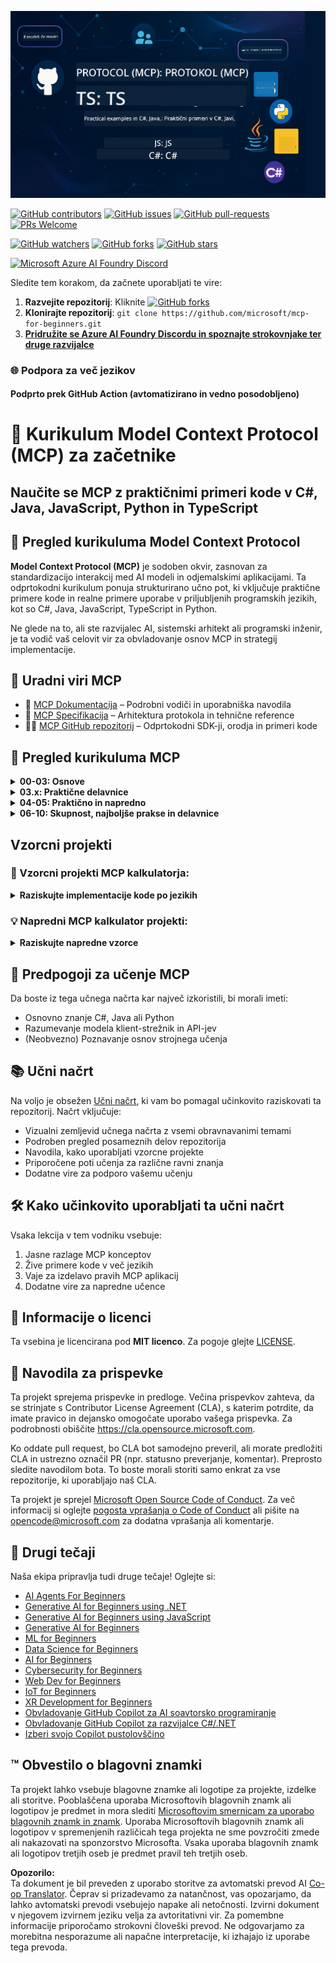 <!--
CO_OP_TRANSLATOR_METADATA:
{
  "original_hash": "af49e2a6fd462dde6f9ad952d5c8cc6e",
  "translation_date": "2025-06-21T14:09:38+00:00",
  "source_file": "README.md",
  "language_code": "sl"
}
-->
![MCP-for-beginners](../../translated_images/mcp-beginners.2ce2b317996369ff66c5b72e25eff9d4288ab2741fc70c0b4e523d1ae1e249fd.sl.png) 

[![GitHub contributors](https://img.shields.io/github/contributors/microsoft/mcp-for-beginners.svg)](https://GitHub.com/microsoft/mcp-for-beginners/graphs/contributors)
[![GitHub issues](https://img.shields.io/github/issues/microsoft/mcp-for-beginners.svg)](https://GitHub.com/microsoft/mcp-for-beginners/issues)
[![GitHub pull-requests](https://img.shields.io/github/issues-pr/microsoft/mcp-for-beginners.svg)](https://GitHub.com/microsoft/mcp-for-beginners/pulls)
[![PRs Welcome](https://img.shields.io/badge/PRs-welcome-brightgreen.svg?style=flat-square)](http://makeapullrequest.com)

[![GitHub watchers](https://img.shields.io/github/watchers/microsoft/mcp-for-beginners.svg?style=social&label=Watch)](https://GitHub.com/microsoft/mcp-for-beginners/watchers)
[![GitHub forks](https://img.shields.io/github/forks/microsoft/mcp-for-beginners.svg?style=social&label=Fork)](https://GitHub.com/microsoft/mcp-for-beginners/fork)
[![GitHub stars](https://img.shields.io/github/stars/microsoft/mcp-for-beginners?style=social&label=Star)](https://GitHub.com/microsoft/mcp-for-beginners/stargazers)


[![Microsoft Azure AI Foundry Discord](https://dcbadge.vercel.app/api/server/ByRwuEEgH4)](https://discord.com/invite/ByRwuEEgH4)


Sledite tem korakom, da začnete uporabljati te vire:
1. **Razvejite repozitorij**: Kliknite [![GitHub forks](https://img.shields.io/github/forks/microsoft/mcp-for-beginners.svg?style=social&label=Fork)](https://GitHub.com/microsoft/mcp-for-beginners/fork)
2. **Klonirajte repozitorij**:   `git clone https://github.com/microsoft/mcp-for-beginners.git`
3. [**Pridružite se Azure AI Foundry Discordu in spoznajte strokovnjake ter druge razvijalce**](https://discord.com/invite/ByRwuEEgH4)


### 🌐 Podpora za več jezikov

#### Podprto prek GitHub Action (avtomatizirano in vedno posodobljeno)

# 🚀 Kurikulum Model Context Protocol (MCP) za začetnike

## **Naučite se MCP z praktičnimi primeri kode v C#, Java, JavaScript, Python in TypeScript**

## 🧠 Pregled kurikuluma Model Context Protocol

**Model Context Protocol (MCP)** je sodoben okvir, zasnovan za standardizacijo interakcij med AI modeli in odjemalskimi aplikacijami. Ta odprtokodni kurikulum ponuja strukturirano učno pot, ki vključuje praktične primere kode in realne primere uporabe v priljubljenih programskih jezikih, kot so C#, Java, JavaScript, TypeScript in Python.

Ne glede na to, ali ste razvijalec AI, sistemski arhitekt ali programski inženir, je ta vodič vaš celovit vir za obvladovanje osnov MCP in strategij implementacije.

## 🔗 Uradni viri MCP

- 📘 [MCP Dokumentacija](https://modelcontextprotocol.io/) – Podrobni vodiči in uporabniška navodila  
- 📜 [MCP Specifikacija](https://spec.modelcontextprotocol.io/) – Arhitektura protokola in tehnične reference  
- 🧑‍💻 [MCP GitHub repozitorij](https://github.com/modelcontextprotocol) – Odprtokodni SDK-ji, orodja in primeri kode  

## 🧭 Pregled kurikuluma MCP

<details>
  <summary><strong>00-03: Osnove</strong></summary>

- **00. Uvod v MCP**  
  Pregled Model Context Protocol in njegov pomen v AI procesih. [Preberi več](./00-Introduction/README.md)
- **01. Razlaga osnovnih pojmov**  
  Podroben pregled osnovnih konceptov MCP. [Preberi več](./01-CoreConcepts/README.md)
- **02. Varnost v MCP**  
  Varnostne grožnje in najboljše prakse. [Preberi več](./02-Security/README.md)
- **03. Začetek z MCP**  
  Nastavitev okolja, osnovni strežniki/odjemalci, integracija. [Preberi več](./03-GettingStarted/README.md)
</details>

<details>
  <summary><strong>03.x: Praktične delavnice</strong></summary>

- **3.1. Prvi strežnik** – [Vodič](./03-GettingStarted/01-first-server/README.md)
- **3.2. Prvi odjemalec** – [Vodič](./03-GettingStarted/02-client/README.md)
- **3.3. Odjemalec z LLM** – [Vodič](./03-GettingStarted/03-llm-client/README.md)
- **3.4. Uporaba strežnika z Visual Studio Code** – [Vodič](./03-GettingStarted/04-vscode/README.md)
- **3.5. Ustvarjanje strežnika z uporabo SSE** – [Vodič](./03-GettingStarted/05-sse-server/README.md)
- **3.6. HTTP pretakanje** – [Vodič](./03-GettingStarted/06-http-streaming/README.md)
- **3.7. Uporaba AI Toolkit** – [Vodič](./03-GettingStarted/07-aitk/README.md)
- **3.8. Testiranje vašega strežnika** – [Vodič](./03-GettingStarted/08-testing/README.md)
- **3.9. Namestitev strežnika** – [Vodič](./03-GettingStarted/09-deployment/README.md)
</details>

<details>
  <summary><strong>04-05: Praktično in napredno</strong></summary>

- **04. Praktična implementacija**  
  SDK-ji, odpravljanje napak, testiranje, ponovno uporabni predlogi pozivov. [Preberi več](./04-PracticalImplementation/README.md)
- **05. Napredne teme v MCP**  
  Večmodalna AI, skaliranje, uporaba v podjetjih. [Preberi več](./05-AdvancedTopics/README.md)
- **5.1. MCP integracija z Azure** – [Vodič](./05-AdvancedTopics/mcp-integration/README.md)
- **5.2. Večmodalnost** – [Vodič](./05-AdvancedTopics/mcp-multi-modality/README.md)
- **5.3. MCP OAuth2 demo** – [Vodič](./05-AdvancedTopics/mcp-oauth2-demo/README.md)
- **5.4. Root konteksti** – [Vodič](./05-AdvancedTopics/mcp-root-contexts/README.md)
- **5.5. Usmerjanje** – [Vodič](./05-AdvancedTopics/mcp-routing/README.md)
- **5.6. Vzorcevanje** – [Vodič](./05-AdvancedTopics/mcp-sampling/README.md)
- **5.7. Skaliranje** – [Vodič](./05-AdvancedTopics/mcp-scaling/README.md)
- **5.8. Varnost** – [Vodič](./05-AdvancedTopics/mcp-security/README.md)
- **5.9. Web Search MCP** – [Vodič](./05-AdvancedTopics/web-search-mcp/README.md)
- **5.10. Pretakanje v realnem času** – [Vodič](./05-AdvancedTopics/mcp-realtimestreaming/README.md)
- **5.11. Iskanje po spletu v realnem času** – [Vodič](./05-AdvancedTopics/mcp-realtimesearch/README.md)
</details>

<details>
  <summary><strong>06-10: Skupnost, najboljše prakse in delavnice</strong></summary>

- **06. Prispevki skupnosti** – [Vodič](./06-CommunityContributions/README.md)
- **07. Uvidi iz zgodnje uporabe** – [Vodnik](./07-LessonsFromEarlyAdoption/README.md)
- **08. Najboljše prakse za MCP** – [Vodnik](./08-BestPractices/README.md)
- **09. Primeri uporabe MCP** – [Vodnik](./09-CaseStudy/README.md)
- **10. Poenostavitev AI delovnih tokov: gradnja MCP strežnika z AI orodji** – [Praktična delavnica](./10-StreamliningAIWorkflowsBuildingAnMCPServerWithAIToolkit/README.md)
</details>

## Vzorcni projekti

### 🧮 Vzorcni projekti MCP kalkulatorja:
<details>
  <summary><strong>Raziskujte implementacije kode po jezikih</strong></summary>

  - [C# MCP strežnik primer](./03-GettingStarted/samples/csharp/README.md)
  - [Java MCP kalkulator](./03-GettingStarted/samples/java/calculator/README.md)
  - [JavaScript MCP demo](./03-GettingStarted/samples/javascript/README.md)
  - [Python MCP strežnik](../../03-GettingStarted/samples/python/mcp_calculator_server.py)
  - [TypeScript MCP primer](./03-GettingStarted/samples/typescript/README.md)

</details>

### 💡 Napredni MCP kalkulator projekti:
<details>
  <summary><strong>Raziskujte napredne vzorce</strong></summary>

  - [Napredni C# vzorec](./04-PracticalImplementation/samples/csharp/README.md)
  - [Java primer aplikacije v kontejnerju](./04-PracticalImplementation/samples/java/containerapp/README.md)
  - [JavaScript napredni vzorec](./04-PracticalImplementation/samples/javascript/README.md)
  - [Python kompleksna implementacija](../../04-PracticalImplementation/samples/python/mcp_sample.py)
  - [TypeScript vzorec kontejnerja](./04-PracticalImplementation/samples/typescript/README.md)

</details>


## 🎯 Predpogoji za učenje MCP

Da boste iz tega učnega načrta kar največ izkoristili, bi morali imeti:

- Osnovno znanje C#, Java ali Python
- Razumevanje modela klient-strežnik in API-jev
- (Neobvezno) Poznavanje osnov strojnega učenja

## 📚 Učni načrt

Na voljo je obsežen [Učni načrt](./study_guide.md), ki vam bo pomagal učinkovito raziskovati ta repozitorij. Načrt vključuje:

- Vizualni zemljevid učnega načrta z vsemi obravnavanimi temami
- Podroben pregled posameznih delov repozitorija
- Navodila, kako uporabljati vzorcne projekte
- Priporočene poti učenja za različne ravni znanja
- Dodatne vire za podporo vašemu učenju

## 🛠️ Kako učinkovito uporabljati ta učni načrt

Vsaka lekcija v tem vodniku vsebuje:

1. Jasne razlage MCP konceptov  
2. Žive primere kode v več jezikih  
3. Vaje za izdelavo pravih MCP aplikacij  
4. Dodatne vire za napredne učence  

## 📜 Informacije o licenci

Ta vsebina je licencirana pod **MIT licenco**. Za pogoje glejte [LICENSE](../../LICENSE).

## 🤝 Navodila za prispevke

Ta projekt sprejema prispevke in predloge. Večina prispevkov zahteva, da se strinjate s
Contributor License Agreement (CLA), s katerim potrdite, da imate pravico in dejansko omogočate
uporabo vašega prispevka. Za podrobnosti obiščite <https://cla.opensource.microsoft.com>.

Ko oddate pull request, bo CLA bot samodejno preveril, ali morate predložiti
CLA in ustrezno označil PR (npr. statusno preverjanje, komentar). Preprosto sledite navodilom
bota. To boste morali storiti samo enkrat za vse repozitorije, ki uporabljajo naš CLA.

Ta projekt je sprejel [Microsoft Open Source Code of Conduct](https://opensource.microsoft.com/codeofconduct/).
Za več informacij si oglejte [pogosta vprašanja o Code of Conduct](https://opensource.microsoft.com/codeofconduct/faq/) ali
pišite na [opencode@microsoft.com](mailto:opencode@microsoft.com) za dodatna vprašanja ali komentarje.

## 🎒 Drugi tečaji
Naša ekipa pripravlja tudi druge tečaje! Oglejte si:

- [AI Agents For Beginners](https://github.com/microsoft/ai-agents-for-beginners?WT.mc_id=academic-105485-koreyst)
- [Generative AI for Beginners using .NET](https://github.com/microsoft/Generative-AI-for-beginners-dotnet?WT.mc_id=academic-105485-koreyst)
- [Generative AI for Beginners using JavaScript](https://github.com/microsoft/generative-ai-with-javascript?WT.mc_id=academic-105485-koreyst)
- [Generative AI for Beginners](https://github.com/microsoft/generative-ai-for-beginners?WT.mc_id=academic-105485-koreyst)
- [ML for Beginners](https://aka.ms/ml-beginners?WT.mc_id=academic-105485-koreyst)
- [Data Science for Beginners](https://aka.ms/datascience-beginners?WT.mc_id=academic-105485-koreyst)
- [AI for Beginners](https://aka.ms/ai-beginners?WT.mc_id=academic-105485-koreyst)
- [Cybersecurity for Beginners](https://github.com/microsoft/Security-101??WT.mc_id=academic-96948-sayoung)
- [Web Dev for Beginners](https://aka.ms/webdev-beginners?WT.mc_id=academic-105485-koreyst)
- [IoT for Beginners](https://aka.ms/iot-beginners?WT.mc_id=academic-105485-koreyst)
- [XR Development for Beginners](https://github.com/microsoft/xr-development-for-beginners?WT.mc_id=academic-105485-koreyst)
- [Obvladovanje GitHub Copilot za AI soavtorsko programiranje](https://aka.ms/GitHubCopilotAI?WT.mc_id=academic-105485-koreyst)
- [Obvladovanje GitHub Copilot za razvijalce C#/.NET](https://github.com/microsoft/mastering-github-copilot-for-dotnet-csharp-developers?WT.mc_id=academic-105485-koreyst)
- [Izberi svojo Copilot pustolovščino](https://github.com/microsoft/CopilotAdventures?WT.mc_id=academic-105485-koreyst)


## ™️ Obvestilo o blagovni znamki

Ta projekt lahko vsebuje blagovne znamke ali logotipe za projekte, izdelke ali storitve. Pooblaščena uporaba Microsoftovih
blagovnih znamk ali logotipov je predmet in mora slediti
[Microsoftovim smernicam za uporabo blagovnih znamk in znamk](https://www.microsoft.com/legal/intellectualproperty/trademarks/usage/general).
Uporaba Microsoftovih blagovnih znamk ali logotipov v spremenjenih različicah tega projekta ne sme povzročiti zmede ali nakazovati na sponzorstvo Microsofta.
Vsaka uporaba blagovnih znamk ali logotipov tretjih oseb je predmet pravil teh tretjih oseb.

**Opozorilo:**  
Ta dokument je bil preveden z uporabo storitve za avtomatski prevod AI [Co-op Translator](https://github.com/Azure/co-op-translator). Čeprav si prizadevamo za natančnost, vas opozarjamo, da lahko avtomatski prevodi vsebujejo napake ali netočnosti. Izvirni dokument v njegovem izvirnem jeziku velja za avtoritativni vir. Za pomembne informacije priporočamo strokovni človeški prevod. Ne odgovarjamo za morebitna nesporazume ali napačne interpretacije, ki izhajajo iz uporabe tega prevoda.